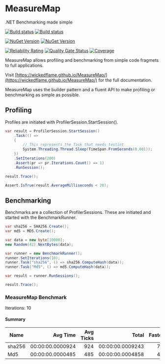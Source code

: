 # MeasureMap
.NET Benchmarking made simple

[![Build status](https://img.shields.io/appveyor/build/chriswalpen/measuremap/master?label=Master&logo=appveyor&style=for-the-badge)](https://ci.appveyor.com/project/chriswalpen/measuremap/branch/master)
[![Build status](https://img.shields.io/appveyor/build/chriswalpen/measuremap/dev?label=Dev&logo=appveyor&style=for-the-badge)](https://ci.appveyor.com/project/chriswalpen/measuremap/branch/dev)
  
[![NuGet Version](https://img.shields.io/nuget/v/measuremap.svg?style=for-the-badge&label=Latest)](https://www.nuget.org/packages/measuremap/)
[![NuGet Version](https://img.shields.io/nuget/vpre/measuremap.svg?style=for-the-badge&label=RC)](https://www.nuget.org/packages/measuremap/)
  
[![Reliability Rating](https://sonarcloud.io/api/project_badges/measure?project=WickedFlame_MeasureMap&metric=reliability_rating)](https://sonarcloud.io/summary/new_code?id=WickedFlame_MeasureMap)
[![Quality Gate Status](https://sonarcloud.io/api/project_badges/measure?project=WickedFlame_MeasureMap&metric=alert_status)](https://sonarcloud.io/summary/new_code?id=WickedFlame_MeasureMap)
[![Coverage](https://sonarcloud.io/api/project_badges/measure?project=WickedFlame_MeasureMap&metric=coverage)](https://sonarcloud.io/summary/new_code?id=WickedFlame_MeasureMap)
  
MeasureMap allows profiling and benchmarking from simple code fragmets to full applications.
  
Visit [https://wickedflame.github.io/MeasureMap/](https://wickedflame.github.io/MeasureMap/) for the full documentation.
  
MeasureMap uses the builder pattern and a fluent API to make profiling or benchmarking as simple as possible.
  
## Profiling
Profiles are initiated with ProfilerSession.StartSession().
  
```csharp
var result = ProfilerSession.StartSession()
	.Task(() => 
	{
		// This represents the Task that needs testint
		System.Threading.Thread.Sleep(TimeSpan.FromSeconds(0.001));
	})
	.SetIterations(200)
	.Assert(pr => pr.Iterations.Count() == 1)
	.RunSession();

result.Trace();

Assert.IsTrue(result.AverageMilliseconds < 20);
```


## Benchmarking
Benchmarks are a collection of ProfilerSessions. 
These are initiated and started with the BenchmarkRunner.
  
```csharp
var sha256 = SHA256.Create();
var md5 = MD5.Create();

var data = new byte[10000];
new Random(42).NextBytes(data);

var runner = new BenchmarkRunner();
runner.SetIterations(10);
runner.Task("sha256", () => sha256.ComputeHash(data));
runner.Task("Md5", () => md5.ComputeHash(data));

var result = runner.RunSessions();

result.Trace();
```
### MeasureMap Benchmark
 Iterations:		10
#### Summary
| Name | Avg Time | Avg Ticks | Total | Fastest | Slowest | Memory Increase |
|--- |---: |---: |---: |---: |---: |---: |
| sha256 | 00:00:00.0000924 | 924 | 00:00:00.0009243 | 776 | 1471 | 1392 |
| Md5 | 00:00:00.0000485 | 485 | 00:00:00.0004858 | 409 | 534 | 1392 |
